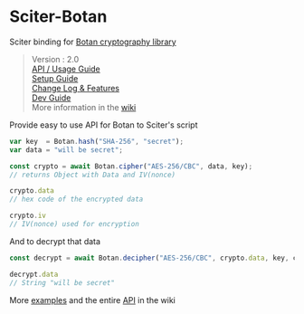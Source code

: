 # Sciter-Botan

Sciter binding for [Botan cryptography library](https://github.com/randombit/botan)


> Version : 2.0  
> [API / Usage Guide](https://github.com/MustafaHi/Sciter-Botan/wiki/API)  
> [Setup Guide](https://github.com/MustafaHi/Sciter-Botan/wiki/Setup)  
> [Change Log & Features](https://github.com/MustafaHi/Sciter-Botan/wiki/Change-log-&-Features)  
> [Dev Guide](https://github.com/MustafaHi/Sciter-Botan/wiki/Dev-Guide)  
> More information in the [wiki](https://github.com/MustafaHi/Sciter-Botan/wiki)  

Provide easy to use API for Botan to Sciter's script

```js
var key  = Botan.hash("SHA-256", "secret");
var data = "will be secret";

const crypto = await Botan.cipher("AES-256/CBC", data, key);
// returns Object with Data and IV(nonce)

crypto.data
// hex code of the encrypted data

crypto.iv
// IV(nonce) used for encryption
```

And to decrypt that data

```js
const decrypt = await Botan.decipher("AES-256/CBC", crypto.data, key, crypto.iv);

decrypt.data
// String "will be secret"
```
More [examples](https://github.com/MustafaHi/Sciter-Botan/wiki/Examples) and the entire [API](https://github.com/MustafaHi/Sciter-Botan/wiki/API) in the wiki
